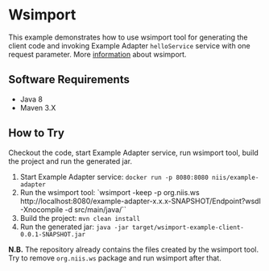 # Wsimport

This example demonstrates how to use wsimport tool for generating the client
code and invoking Example Adapter ```helloService``` service with one request
parameter. More [information](https://docs.oracle.com/javase/8/docs/technotes/tools/unix/wsimport.html)
about wsimport.

## Software Requirements

* Java 8
* Maven 3.X

## How to Try

Checkout the code, start Example Adapter service, run wsimport tool, build
the project and run the generated jar.

1. Start Example Adapter service: `docker run -p 8080:8080 niis/example-adapter`
2. Run the wsimport tool: `wsimport -keep -p org.niis.ws http://localhost:8080/example-adapter-x.x.x-SNAPSHOT/Endpoint?wsdl -Xnocompile -d src/main/java/``
3. Build the project: `mvn clean install`
4. Run the generated jar: `java -jar target/wsimport-example-client-0.0.1-SNAPSHOT.jar`

**N.B.** The repository already contains the files created by the wsimport tool.
Try to remove `org.niis.ws` package and run wsimport after that. 
